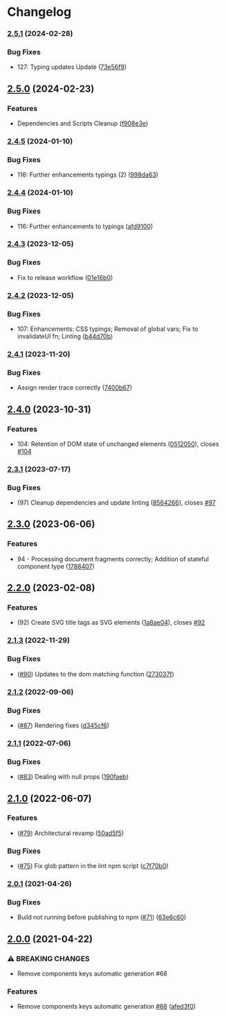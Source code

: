 # Changelog

### [2.5.1](https://www.github.com/Hypothesize/somatic.js/compare/v2.5.0...v2.5.1) (2024-02-28)


### Bug Fixes

* 127: Typing updates Update ([73e56f9](https://www.github.com/Hypothesize/somatic.js/commit/73e56f9cf5c3d863cfc819690904ae892c347a7e))

## [2.5.0](https://www.github.com/Hypothesize/somatic.js/compare/v2.4.5...v2.5.0) (2024-02-23)


### Features

* Dependencies and Scripts Cleanup ([f908e3e](https://www.github.com/Hypothesize/somatic.js/commit/f908e3ef88ca2f935c011f0cd4183b100c0cebd9))

### [2.4.5](https://www.github.com/Hypothesize/somatic.js/compare/v2.4.4...v2.4.5) (2024-01-10)


### Bug Fixes

* 116: Further enhancements typings (2) ([998da63](https://www.github.com/Hypothesize/somatic.js/commit/998da634953a62ef3101f4fa4b877f0f50180584))

### [2.4.4](https://www.github.com/Hypothesize/somatic.js/compare/v2.4.3...v2.4.4) (2024-01-10)


### Bug Fixes

* 116: Further enhancements to typings ([afd9100](https://www.github.com/Hypothesize/somatic.js/commit/afd910085f1a11cc8762f07885d9b676d644269f))

### [2.4.3](https://www.github.com/Hypothesize/somatic.js/compare/v2.4.2...v2.4.3) (2023-12-05)


### Bug Fixes

* Fix to release workflow ([01e16b0](https://www.github.com/Hypothesize/somatic.js/commit/01e16b09222500a3b765e8567a6bc157ceef176f))

### [2.4.2](https://www.github.com/Hypothesize/somatic.js/compare/v2.4.1...v2.4.2) (2023-12-05)


### Bug Fixes

* 107: Enhancements: CSS typings; Removal of global vars; Fix to invalidateUI fn; Linting ([b44d70b](https://www.github.com/Hypothesize/somatic.js/commit/b44d70b81bd7be2c7639df7772d4728365c582ac))

### [2.4.1](https://www.github.com/Hypothesize/somatic.js/compare/v2.4.0...v2.4.1) (2023-11-20)


### Bug Fixes

* Assign render trace correctly ([7400b67](https://www.github.com/Hypothesize/somatic.js/commit/7400b67b62b8e844211fc53fc6428e0c33a67d98))

## [2.4.0](https://www.github.com/Hypothesize/somatic.js/compare/v2.3.1...v2.4.0) (2023-10-31)


### Features

* 104: Retention of DOM state of unchanged elements ([0512050](https://www.github.com/Hypothesize/somatic.js/commit/0512050bc01e1bbc4f3787aad25d9633094d369c)), closes [#104](https://www.github.com/Hypothesize/somatic.js/issues/104)

### [2.3.1](https://www.github.com/Hypothesize/somatic.js/compare/v2.3.0...v2.3.1) (2023-07-17)


### Bug Fixes

* (97) Cleanup dependencies and update linting ([8564266](https://www.github.com/Hypothesize/somatic.js/commit/8564266cdc147edd3782f2ddf0c8b902cec28e78)), closes [#97](https://www.github.com/Hypothesize/somatic.js/issues/97)

## [2.3.0](https://www.github.com/Hypothesize/somatic.js/compare/v2.2.0...v2.3.0) (2023-06-06)


### Features

* 94 - Processing document fragments correctly; Addition of stateful component type ([1788407](https://www.github.com/Hypothesize/somatic.js/commit/1788407601fee2e07899f70ffe740367790e6612))

## [2.2.0](https://www.github.com/Hypothesize/somatic.js/compare/v2.1.3...v2.2.0) (2023-02-08)


### Features

* (92) Create SVG title tags as SVG elements ([1a8ae04](https://www.github.com/Hypothesize/somatic.js/commit/1a8ae0413ff247eae933351cde0e0aab03aa8682)), closes [#92](https://www.github.com/Hypothesize/somatic.js/issues/92)

### [2.1.3](https://www.github.com/Hypothesize/somatic.js/compare/v2.1.2...v2.1.3) (2022-11-29)


### Bug Fixes

* ([#90](https://www.github.com/Hypothesize/somatic.js/issues/90)) Updates to the dom matching function ([273037f](https://www.github.com/Hypothesize/somatic.js/commit/273037f39ebd8e536cb0328517b891e6a05386b7))

### [2.1.2](https://www.github.com/Hypothesize/somatic.js/compare/v2.1.1...v2.1.2) (2022-09-06)


### Bug Fixes

* ([#87](https://www.github.com/Hypothesize/somatic.js/issues/87)) Rendering fixes ([d345cf6](https://www.github.com/Hypothesize/somatic.js/commit/d345cf657182cdbb304902aace75ac4708bc22b9))

### [2.1.1](https://www.github.com/Hypothesize/somatic.js/compare/v2.1.0...v2.1.1) (2022-07-06)


### Bug Fixes

* ([#83](https://www.github.com/Hypothesize/somatic.js/issues/83)) Dealing with null props ([190faeb](https://www.github.com/Hypothesize/somatic.js/commit/190faebcc475e2d4e3b935294cf4f1ba5e882b42))

## [2.1.0](https://www.github.com/Hypothesize/somatic.js/compare/v2.0.1...v2.1.0) (2022-06-07)


### Features

* ([#79](https://www.github.com/Hypothesize/somatic.js/issues/79)) Architectural revamp ([50ad5f5](https://www.github.com/Hypothesize/somatic.js/commit/50ad5f501e5805e76b80f7c175e79d9bfcb96b46))


### Bug Fixes

* ([#75](https://www.github.com/Hypothesize/somatic.js/issues/75)) Fix glob pattern in the lint npm script ([c7f70b0](https://www.github.com/Hypothesize/somatic.js/commit/c7f70b0ba33bc5afee20e783515a80539590eb76))

### [2.0.1](https://www.github.com/Hypothesize/somatic.js/compare/v2.0.0...v2.0.1) (2021-04-26)


### Bug Fixes

* Build not running before publishing to npm ([#71](https://www.github.com/Hypothesize/somatic.js/issues/71)) ([63e6c60](https://www.github.com/Hypothesize/somatic.js/commit/63e6c60faac50d7179b9fe49f18941feb6f2f37f))

## [2.0.0](https://www.github.com/Hypothesize/somatic.js/compare/v1.6.1...v2.0.0) (2021-04-22)


### ⚠ BREAKING CHANGES

* Remove components keys automatic generation #68

### Features

* Remove components keys automatic generation [#68](https://www.github.com/Hypothesize/somatic.js/issues/68) ([afed3f0](https://www.github.com/Hypothesize/somatic.js/commit/afed3f0110177cf792565651f94ebd8b7060d2db))
